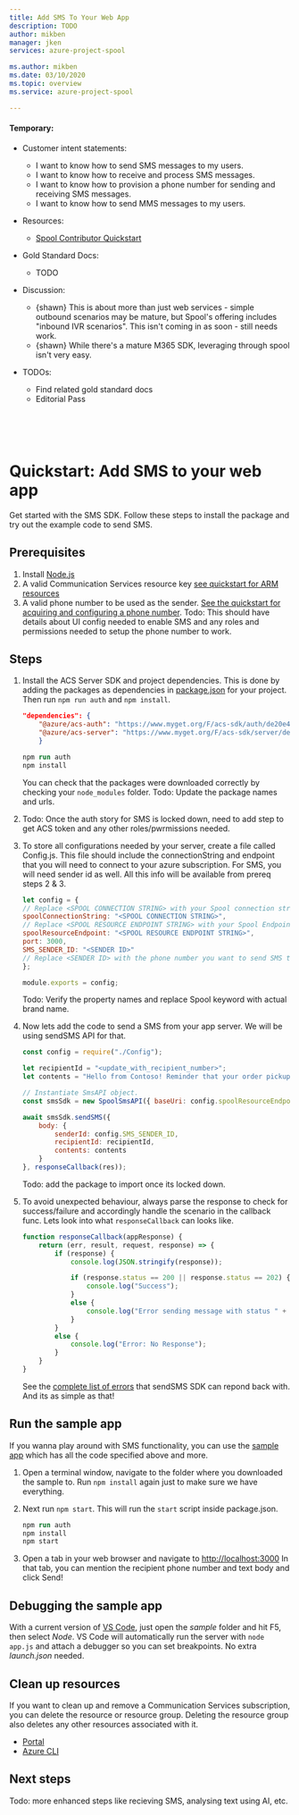 ```yaml
---
title: Add SMS To Your Web App
description: TODO
author: mikben    
manager: jken
services: azure-project-spool

ms.author: mikben
ms.date: 03/10/2020
ms.topic: overview
ms.service: azure-project-spool

---
```


#### Temporary:

-  Customer intent statements: 
   - I want to know how to send SMS messages to my users.
   - I want to know how to receive and process SMS messages.
   - I want to know how to provision a phone number for sending and receiving SMS messages.
   - I want to know how to send MMS messages to my users.

- Resources: 
  - [Spool Contributor Quickstart](https://review.docs.microsoft.com/en-us/azure/project-spool/contribute?branch=pr-en-us-104477)

- Gold Standard Docs:
  - TODO

- Discussion:
  - {shawn} This is about more than just web services - simple outbound scenarios may be mature, but Spool's offering includes "inbound IVR scenarios". This isn't coming in as soon - still needs work. 
  - {shawn} While there's a mature M365 SDK, leveraging through spool isn't very easy.

- TODOs:
  - Find related gold standard docs
  - Editorial Pass
  
<br>
<br>
<br>

# Quickstart: Add SMS to your web app

Get started with the SMS SDK. Follow these steps to install the package and try out the example code to send SMS.

## Prerequisites

1. Install [Node.js](https://nodejs.org)
2. A valid Communication Services resource key [see quickstart for ARM resources](https://msazure.visualstudio.com/One/_git/COSINE-DEP-Spool?path=%2Fsamples%2FExternal%2Fquickstarts%2Fquickstart-getspoolresource-armclient.md&_a=preview)
3. A valid phone number to be used as the sender. [See the quickstart for acquiring and configuring a phone number](https://review.docs.microsoft.com/en-us/azure/project-spool/tutorials/provision-and-release-phone-numbers?branch=pr-en-us-104477).
Todo: This should have details about UI config needed to enable SMS and any roles and permissions needed to setup the phone number to work.

## Steps

1. Install the ACS Server SDK and project dependencies. This is done by adding the packages as dependencies in [package.json](https://docs.npmjs.com/files/package.json) for your project. Then run `npm run auth` and `npm install`.

    ```json
    "dependencies": {
        "@azure/acs-auth": "https://www.myget.org/F/acs-sdk/auth/de20e499-3c4d-4204-bada-c209d6b770b6/npm/@azure/acs-auth/-/0.1.4.tgz",
        "@azure/acs-server": "https://www.myget.org/F/acs-sdk/server/de20e499-3c4d-4204-bada-c209d6b770b6/npm/@azure/acs-server/-/0.1.4.tgz"
        }
    ```

    ```ps
    npm run auth
    npm install
    ```

    You can check that the packages were downloaded correctly by checking your `node_modules` folder.
    Todo: Update the package names and urls. 

2. Todo: Once the auth story for SMS is locked down, need to add step to get ACS token and any other roles/pwrmissions needed.

3. To store all configurations needed by your server, create a file called Config.js. This file should include the connectionString and endpoint that you will need to connect to your azure subscription. For SMS, you will need sender id as well. All this info will be available from prereq steps 2 & 3.

    ```js
    let config = {
    // Replace <SPOOL CONNECTION STRING> with your Spool connection string provided by Azure.
    spoolConnectionString: "<SPOOL CONNECTION STRING>",
    // Replace <SPOOL RESOURCE ENDPOINT STRING> with your Spool Endpoint e.g."https://myspoolresource.westus2.spool.azure.net/";
    spoolResourceEndpoint: "<SPOOL RESOURCE ENDPOINT STRING>",
    port: 3000,
    SMS_SENDER_ID: "<SENDER ID>"
    // Replace <SENDER ID> with the phone number you want to send SMS to. It should be in the format of `+<country_code><area_code><phone_number>`
    };

    module.exports = config;
    ```

    Todo:  Verify the property names and replace Spool keyword with actual brand name.

4. Now lets add the code to send a SMS from your app server. We will be using sendSMS API for that.

    ```js
    const config = require("./Config");

    let recipientId = "<update_with_recipient_number>";
    let contents = "Hello from Contoso! Reminder that your order pickup is scheduled for 3pm today. Our staff will be looking forward to meet you at the pickup counter.";

    // Instantiate SmsAPI object.
    const smsSdk = new SpoolSmsAPI({ baseUri: config.spoolResourceEndpoint });

    await smsSdk.sendSMS({
        body: {
            senderId: config.SMS_SENDER_ID,
            recipientId: recipientId,
            contents: contents
        }
    }, responseCallback(res));
    ```

    Todo: add the package to import once its locked down.

5. To avoid unexpected behaviour, always parse the response to check for success/failure and accordingly handle the scenario in the callback func. Lets look into what `responseCallback` can looks like.

    ```js
    function responseCallback(appResponse) {
        return (err, result, request, response) => {
            if (response) {
                console.log(JSON.stringify(response));

                if (response.status == 200 || response.status == 202) {
                    console.log("Success");
                }
                else {
                    console.log("Error sending message with status " + response.status);
                }
            }
            else {
                console.log("Error: No Response");
            }
        }
    }
    ```

    See the [complete list of errors](https://review.docs.microsoft.com/en-us/azure/project-spool/?branch=pr-en-us-104477) that sendSMS SDK can repond back with.
    And its as simple as that!

## Run the sample app

If you wanna play around with SMS functionality, you can use the [sample app](https://skype.visualstudio.com/SCC/_git/client_crossplatform_spool-sdk?path=%2Fsrc%2FSDK%2Fweb%2Fsms-demo&version=GBmaster) which has all the code specified above and more.

1. Open a terminal window, navigate to the folder where you downloaded the sample to. Run `npm install` again just to make sure we have everything.
2. Next run `npm start`. This will run the `start` script inside package.json.

    ```ps
    npm run auth
    npm install
    npm start
    ```

3. Open a tab in your web browser and navigate to <http://localhost:3000> In that tab, you can mention the recipient
phone number and text body and click Send!

## Debugging the sample app

With a current version of [VS Code](https://code.visualstudio.com/), just open the _sample_ folder and hit F5, then select _Node_. VS Code will automatically run the server with `node app.js` and attach a debugger so you can set breakpoints. No extra _launch.json_ needed.

## Clean up resources

If you want to clean up and remove a Communication Services subscription, you can delete the resource or resource group. Deleting the resource group also deletes any other resources associated with it.

* [Portal](../../communication-services-apis-create-account.md#clean-up-resources)
* [Azure CLI](../../communication-services-apis-create-account-cli.md#clean-up-resources)

## Next steps
Todo: more enhanced steps like recieving SMS, analysing text using AI, etc.